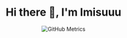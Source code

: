 <h1 align="center">Hi there 👋, I'm Imisuuu</h1>

<p align="center">
  <img src="https://metrics.lecoq.io/Imisuuu?template=classic&isocalendar=1&languages=1&achievements=1&introduction=1&repositories=1&lines=1&repositories=100&repositories.batch=100&repositories.forks=false&repositories.affiliations=owner&isocalendar.duration=half-year&languages.limit=8&languages.sections=most-used&languages.colors=github&languages.threshold=0%25&languages.indepth=false&languages.analysis.timeout=15&languages.categories=markup,programming&languages.recent.categories=markup,programming&languages.recent.load=300&languages.recent.days=14&achievements.threshold=C&achievements.secrets=true&achievements.display=detailed&achievements.limit=0&introduction.title=true&config.timezone=Europe/Warsaw" alt="GitHub Metrics" />
</p>
